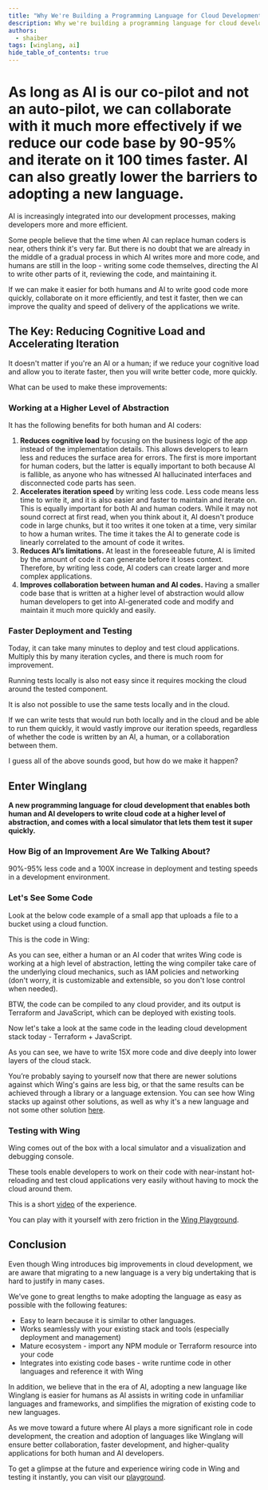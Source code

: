 ```yaml
---
title: "Why We're Building a Programming Language for Cloud Development in the AI Era"
description: Why we're building a programming language for cloud development in the era of generative AI?
authors: 
  - shaiber
tags: [winglang, ai]
hide_table_of_contents: true
---
```


# As long as AI is our co-pilot and not an auto-pilot, we can collaborate with it much more effectively if we reduce our code base by 90-95% and iterate on it 100 times faster. AI can also greatly lower the barriers to adopting a new language.

AI is increasingly integrated into our development processes, making developers more and more efficient.

Some people believe that the time when AI can replace human coders is near, others think it's very far. But there is no doubt that we are already in the middle of a gradual process in which AI writes more and more code, and humans are still in the loop - writing some code themselves, directing the AI to write other parts of it, reviewing the code, and maintaining it.

If we can make it easier for both humans and AI to write good code more quickly, collaborate on it more efficiently, and test it faster, then we can improve the quality and speed of delivery of the applications we write.

## The Key: Reducing Cognitive Load and Accelerating Iteration

It doesn't matter if you're an AI or a human; if we reduce your cognitive load and allow you to iterate faster, then you will write better code, more quickly.

What can be used to make these improvements:

### Working at a Higher Level of Abstraction

It has the following benefits for both human and AI coders:

1. **Reduces cognitive load** by focusing on the business logic of the app instead of the implementation details. This allows developers to learn less and reduces the surface area for errors. The first is more important for human coders, but the latter is equally important to both because AI is fallible, as anyone who has witnessed AI hallucinated interfaces and disconnected code parts has seen.
2. **Accelerates iteration speed** by writing less code. Less code means less time to write it, and it is also easier and faster to maintain and iterate on. This is equally important for both AI and human coders. While it may not sound correct at first read, when you think about it, AI doesn't produce code in large chunks, but it too writes it one token at a time, very similar to how a human writes. The time it takes the AI to generate code is linearly correlated to the amount of code it writes.
3. **Reduces AI’s limitations.** At least in the foreseeable future, AI is limited by the amount of code it can generate before it loses context. Therefore, by writing less code, AI coders can create larger and more complex applications.
4. **Improves collaboration between human and AI codes.** Having a smaller code base that is written at a higher level of abstraction would allow human developers to get into AI-generated code and modify and maintain it much more quickly and easily.

### Faster Deployment and Testing

Today, it can take many minutes to deploy and test cloud applications. Multiply this by many iteration cycles, and there is much room for improvement.

Running tests locally is also not easy since it requires mocking the cloud around the tested component.

It is also not possible to use the same tests locally and in the cloud.

If we can write tests that would run both locally and in the cloud and be able to run them quickly, it would vastly improve our iteration speeds, regardless of whether the code is written by an AI, a human, or a collaboration between them.

I guess all of the above sounds good, but how do we make it happen?

## Enter Winglang

**A new programming language for cloud development that enables both human and AI developers to write cloud code at a higher level of abstraction, and comes with a local simulator that lets them test it super quickly.**

### How Big of an Improvement Are We Talking About?

90%-95% less code and a 100X increase in deployment and testing speeds in a development environment.

### Let's See Some Code

Look at the below code example of a small app that uploads a file to a bucket using a cloud function.

This is the code in Wing:
<Wing code here>

As you can see, either a human or an AI coder that writes Wing code is working at a high level of abstraction, letting the wing compiler take care of the underlying cloud mechanics, such as IAM policies and networking (don't worry, it is customizable and extensible, so you don't lose control when needed).

BTW, the code can be compiled to any cloud provider, and its output is Terraform and JavaScript, which can be deployed with existing tools.

Now let's take a look at the same code in the leading cloud development stack today - Terraform + JavaScript.
<Terraform code here>

As you can see, we have to write 15X more code and dive deeply into lower layers of the cloud stack.

You’re probably saying to yourself now that there are newer solutions against which Wing's gains are less big, or that the same results can be achieved through a library or a language extension. You can see how Wing stacks up against other solutions, as well as why it's a new language and not some other solution [here](https://docs.winglang.io/faq/why-a-language).

### Testing with Wing

Wing comes out of the box with a local simulator and a visualization and debugging console.

These tools enable developers to work on their code with near-instant hot-reloading and test cloud applications very easily without having to mock the cloud around them.

This is a short [video](https://www.youtube.com/watch?v=vHy1TM2JzUQ) of the experience.

You can play with it yourself with zero friction in the [Wing Playground](https://play.winglang.io/).

## Conclusion

Even though Wing introduces big improvements in cloud development, we are aware that migrating to a new language is a very big undertaking that is hard to justify in many cases.

We’ve gone to great lengths to make adopting the language as easy as possible with the following features:

- Easy to learn because it is similar to other languages.
- Works seamlessly with your existing stack and tools (especially deployment and management)
- Mature ecosystem - import any NPM module or Terraform resource  into your code
- Integrates into existing code bases - write runtime code in other languages and reference it with Wing

In addition, we believe that in the era of AI, adopting a new language like Winglang is easier for humans as AI assists in writing code in unfamiliar languages and frameworks, and simplifies the migration of existing code to new languages.

As we move toward a future where AI plays a more significant role in code development, the creation and adoption of languages like Winglang will ensure better collaboration, faster development, and higher-quality applications for both human and AI developers.

To get a glimpse at the future and experience wiring code in Wing and testing it instantly, you can visit our [playground](https://play.winglang.io/).